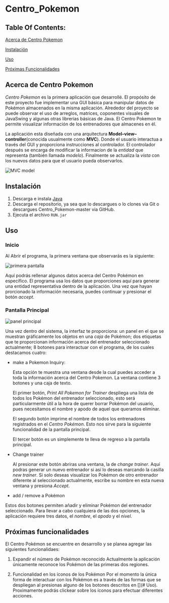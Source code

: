 # Centro_Pokemon

## Table Of Contents:
[Acerca de Centro Pokemon]()

[Instalación]()

[Uso]()

[Próximas Funcionalidades]()

## Acerca de Centro Pokemon
*Centro Pokemon* es la primera aplicación que desarrollé. El propósito de este proyecto fue implementar una GUI básica para manipular datos de Pokémon almacenados en la misma aplicación. Alrededor del proyecto se puede observar el uso de arreglos, matrices, coponentes visuales de JavaSwing y algunas otras librerias básicas de Java. El Centro Pokemon te permite visualizar información de los entrenadores que almacenes en él.

La aplicación esta diseñada con una arquitectura **Model–view–controller**(conocida usualmente como **MVC**). Donde el usuario interactua a través del GUI y proporciona instrucciones al controlador. El controlador después se encarga de modificar la informacíon de la *entidad* que representa (también llamada *modelo*). Finalmente se actualiza la *vista* con los nuevos datos para que el usuario pueda observarlos.

  ![](https://upload.wikimedia.org/wikipedia/commons/thumb/a/a0/MVC-Process.svg/1200px-MVC-Process.svg.png "MVC model")
  
 ## Instalación

1. Descarga e instala [Java](https://www.java.com/)
2. Descarga el repositorio, ya sea que lo descargues o lo clones via Git o descargues Centro_Pokemon-master via GitHub.
3. Ejecuta el archivo `RUN.jar`

## Uso 

### Inicio

Al Abrir el programa, la primera ventana que observarás es la siguiente:

  ![](https://i.imgur.com/FO903cg.png "primera pantalla")
 
Aquí podrás rellenar algunos datos acerca del Centro Pokémon en específico. El programa usa los datos que proporciones aquí para generar una entidad representativa dentro de la aplicación. Una vez que hayan prorcionado la información necesaria, puedes continuar y presionar el botón *accept*.

### Pantalla Principal

  ![](https://i.imgur.com/QEcDxmw.png "panel principal")
  
Una vez dentro del sistema, la interfaz te proporciona: un panel en el que se muestran gráficamente los objetos en una *caja* de Pokémon; dos etiquetas que te proporcionan información acerca del entrenador seleccionado actualmente; 8 botones para interactuar con el programa, de los cuales destacamos cuatro:

* make a Pokemon Inquiry:

  Esta opción te muestra una ventana desde la cual puedes acceder a toda la información acerca del Centro Pokemon. La ventana contiene 3 botones y una caja de texto. 

  El primer botón, *Print All Pokemon for Trainer* despliega una lista de todos los Pokémon del entrenador seleccionado, esto será particularmente útil a la hora de querer borrar Pokémon del usuario, pues necesitamos el nombre y apodo de aquel que queramos eliminar.

  El segundo botón imprime el nombre de todos los entrenadores registrados en el *Centro Pokémon*. Esto nos sirve para la siguiente funcionalidad de la pantalla principal.

  El tercer botón es un simplemente te lleva de regreso a la pantalla principal.


* Change trainer

  Al presionar este botón abriras una ventana, la de *change trainer*. Aquí podras generar un nuevo entrenador si así lo deseas marcando la casilla *new trainer*. Si solo deseas visualizar los Pokémon de otro entrenador diferente al seleccionado actualmente, escribe su nombre en esta nueva ventana y presiona *Accept*.
  
 * add / remove a Pokémon

Estos dos botones permiten añadir y eliminar Pokémon del entrenador seleccionado. Para llevar a cabo cualquiera de las dos opciones, la aplicación requiere tres datos, el *nombre*, el *apodo* y el *nivel*.

## Próximas funcionalidades

El Centro Pokémon se encuentre en desarrollo y se planea agregar las siguientes funcionalidaes:

1. Expandir el número de Pokémon reconocido
  Actualmente la aplicación únicamente reconoce los Pokémon de las primeras dos regiones. 
  
2. Funcionalidad en los íconos de los Pokémon
  Por el momento la única forma de interactuar con los Pokémon es a través de las formas que se despliegan al presionas alguno de los botones descritos en [](# Uso).
  Proximamente podrás clickear sobre los íconos para efectuar diferentes acciones. 
